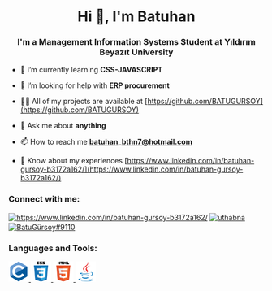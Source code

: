 <h1 align="center">Hi 👋, I'm Batuhan</h1>
<h3 align="center">I'm a Management Information Systems Student at Yıldırım Beyazıt University</h3>

- 🌱 I’m currently learning **CSS-JAVASCRIPT**

- 🤝 I’m looking for help with **ERP procurement**

- 👨‍💻 All of my projects are available at [https://github.com/BATUGURSOY](https://github.com/BATUGURSOY)

- 💬 Ask me about **anything**

- 📫 How to reach me **batuhan_bthn7@hotmail.com**

- 📄 Know about my experiences [https://www.linkedin.com/in/batuhan-gursoy-b3172a162/](https://www.linkedin.com/in/batuhan-gursoy-b3172a162/)

<h3 align="left">Connect with me:</h3>
<p align="left">
<a href="https://linkedin.com/in/https://www.linkedin.com/in/batuhan-gursoy-b3172a162/" target="blank"><img align="center" src="https://raw.githubusercontent.com/rahuldkjain/github-profile-readme-generator/master/src/images/icons/Social/linked-in-alt.svg" alt="https://www.linkedin.com/in/batuhan-gursoy-b3172a162/" height="30" width="40" /></a>
<a href="https://instagram.com/uthabna" target="blank"><img align="center" src="https://raw.githubusercontent.com/rahuldkjain/github-profile-readme-generator/master/src/images/icons/Social/instagram.svg" alt="uthabna" height="30" width="40" /></a>
<a href="https://discord.gg/BatuGürsoy#9110" target="blank"><img align="center" src="https://raw.githubusercontent.com/rahuldkjain/github-profile-readme-generator/master/src/images/icons/Social/discord.svg" alt="BatuGürsoy#9110" height="30" width="40" /></a>
</p>

<h3 align="left">Languages and Tools:</h3>
<p align="left"> <a href="https://www.cprogramming.com/" target="_blank" rel="noreferrer"> <img src="https://raw.githubusercontent.com/devicons/devicon/master/icons/c/c-original.svg" alt="c" width="40" height="40"/> </a> <a href="https://www.w3schools.com/css/" target="_blank" rel="noreferrer"> <img src="https://raw.githubusercontent.com/devicons/devicon/master/icons/css3/css3-original-wordmark.svg" alt="css3" width="40" height="40"/> </a> <a href="https://www.w3.org/html/" target="_blank" rel="noreferrer"> <img src="https://raw.githubusercontent.com/devicons/devicon/master/icons/html5/html5-original-wordmark.svg" alt="html5" width="40" height="40"/> </a> <a href="https://www.java.com" target="_blank" rel="noreferrer"> <img src="https://raw.githubusercontent.com/devicons/devicon/master/icons/java/java-original.svg" alt="java" width="40" height="40"/> </a> </p>

